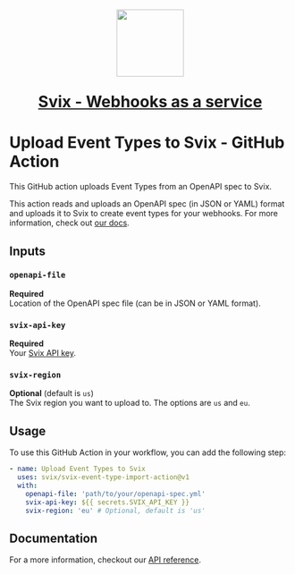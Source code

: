<h1 align="center">
  <a href="https://www.svix.com">
    <img width="120" src="https://avatars.githubusercontent.com/u/80175132?s=200&v=4" />
    <p align="center">Svix - Webhooks as a service</p>
  </a>
</h1>

# Upload Event Types to Svix - GitHub Action

This GitHub action uploads Event Types from an OpenAPI spec to Svix.

This action reads and uploads an OpenAPI spec (in JSON or YAML) format and uploads it to Svix to create event types for your webhooks.
For more information, check out [our docs](https://docs.svix.com/event-types#upload-openapi-specification).

## Inputs

### `openapi-file`

**Required**  
Location of the OpenAPI spec file (can be in JSON or YAML format).

### `svix-api-key`

**Required**  
Your [Svix API key](https://docs.svix.com/api-keys). 

### `svix-region`

**Optional** (default is `us`)  
The Svix region you want to upload to. The options are `us` and `eu`.

## Usage

To use this GitHub Action in your workflow, you can add the following step:

```yaml
- name: Upload Event Types to Svix
  uses: svix/svix-event-type-import-action@v1
  with:
    openapi-file: 'path/to/your/openapi-spec.yml'
    svix-api-key: ${{ secrets.SVIX_API_KEY }}
    svix-region: 'eu' # Optional, default is 'us'
```

## Documentation

For a more information, checkout our [API reference](https://docs.svix.com).
